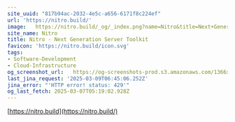 ```yaml
---
site_uuid: "817b94ac-2032-4e5c-a656-6171f8c224ef"
url: 'https://nitro.build/'
image:   https://nitro.build/_og/_index.png?name=Nitro&title=Next+Generation+Server+Toolkit&description=Create+web+servers+with+everything+you+need+and+deploy+them+wherever+you+prefer.
site_name: Nitro
title: Nitro - Next Generation Server Toolkit
favicon: 'https://nitro.build/icon.svg'
tags:
- Software-Development
- Cloud-Infrastructure
og_screenshot_url:   https://og-screenshots-prod.s3.amazonaws.com/1366x768/80/false/65242f9d51f87d4892da164ddc821c79ee82d83dcabb324126eb6b4b42f30e94.jpeg
last_jina_request: '2025-03-09T06:45:06.252Z'
jina_error: "'HTTP error! status: 429'"
og_last_fetch: 2025-03-07T05:19:02.928Z
---
```



[https://nitro.build](https://nitro.build/)
